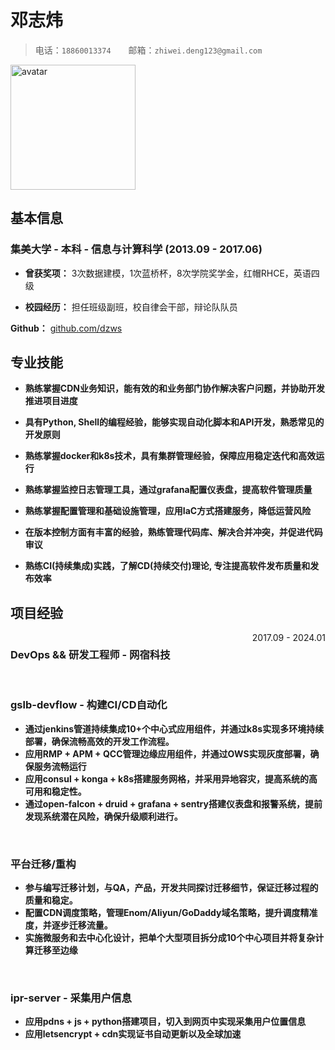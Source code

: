 # 邓志炜

> 电话：`18860013374`&emsp;&emsp;邮箱：`zhiwei.deng123@gmail.com`

<img src="https://avatars.githubusercontent.com/u/583231?v=4" alt="avatar" width="200" height="200">

## 基本信息

### 集美大学 - 本科 - 信息与计算科学 (2013.09 - 2017.06)

- **曾获奖项：** 3次数据建模，1次蓝桥杯，8次学院奖学金，红帽RHCE，英语四级

- **校园经历：** 担任班级副班，校自律会干部，辩论队队员

**Github：** [github.com/dzws](https://github.com/dzws)&ensp;

## 专业技能
- **熟练掌握CDN业务知识，能有效的和业务部门协作解决客户问题，并协助开发推进项目进度**
<!-- 业务能力 | 合作能力 | 管理能力-->
- **具有Python, Shell的编程经验，能够实现自动化脚本和API开发，熟悉常见的开发原则**
<!-- Python | Shell | 自动化 | 开发原则-->
- **熟练掌握docker和k8s技术，具有集群管理经验，保障应用稳定迭代和高效运行**
<!--docker | k8s-->
- **熟练掌握监控日志管理工具，通过grafana配置仪表盘，提高软件管理质量**
<!--grafana | open-falcon | prometheus | Nagios | Zabbix | ELK-->
- **熟练掌握配置管理和基础设施管理，应用IaC方式搭建服务，降低运营风险**
<!--Pulumi vs Terraform-->
- **在版本控制方面有丰富的经验，熟练管理代码库、解决合并冲突，并促进代码审议**
<!--git | code reivew | unit test-->
- **熟练CI(持续集成)实践，了解CD(持续交付)理论, 专注提高软件发布质量和发布效率**
<!--CI/CD | Jenkins |-->

## 项目经验

<div style="display: flex; justify-content: space-between;">
    <h3>DevOps && 研发工程师 - 网宿科技</h3> <span style="text-align: right">2017.09 - 2024.01</span>
</div>
&nbsp;

### gslb-devflow - 构建CI/CD自动化
<!--

-->
- **通过jenkins管道持续集成10+个中心式应用组件，并通过k8s实现多环境持续部署，确保流畅高效的开发工作流程。**
- **应用RMP + APM + QCC管理边缘应用组件，并通过OWS实现灰度部署，确保服务流畅运行**
- **应用consul + konga + k8s搭建服务网格，并采用异地容灾，提高系统的高可用和稳定性。**
- **通过open-falcon + druid + grafana + sentry搭建仪表盘和报警系统，提前发现系统潜在风险，确保升级顺利进行。**

&nbsp;
### 平台迁移/重构
- **参与编写迁移计划，与QA，产品，开发共同探讨迁移细节，保证迁移过程的质量和稳定。**
- **配置CDN调度策略，管理Enom/Aliyun/GoDaddy域名策略，提升调度精准度，并逐步迁移流量。**
- **实施微服务和去中心化设计，把单个大型项目拆分成10个中心项目并将复杂计算迁移至边缘**

&nbsp;
### ipr-server - 采集用户信息
- **应用pdns + js + python搭建项目，切入到网页中实现采集用户位置信息**
- **应用letsencrypt + cdn实现证书自动更新以及全球加速**
